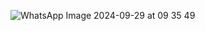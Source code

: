 ![WhatsApp Image 2024-09-29 at 09 35 49](https://github.com/user-attachments/assets/af86628c-05cc-4fdc-89ba-da313ebba0a5)
